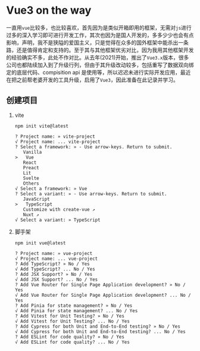 # Vue3 on the way

一直用`vue`比较多，也比较喜欢，首先因为是类似开箱即用的框架，无需对`js`进行过多的深入学习即可进行开发工作，其次也因为是国人开发的，多多少少也会有点影响，声明，我不是狭隘的爱国主义，只是觉得在众多的国外框架中能杀出一条路，还是值得肯定和支持的。至于其与其他框架优劣对比，因为我用其他框架开发的经验确实不多，此处不作对比。从去年(2021)开始，推出了`Vue3.x`版本，很多公司也都陆续加入到了升级行列，但由于其升级改动较多，包括重写了数据双向绑定的底层代码、compisition api 是使用等，所以迟迟未进行实际开发应用，最近在把之前帮老婆开发的工具升级，启用了`Vue3`，因此准备在此记录并学习。

## 创建项目

1. vite

   ```shell
   npm init vite@latest
   ```

   ```shell
   ? Project name: » vite-project
   √ Project name: ... vite-project
   ? Select a framework: » - Use arrow-keys. Return to submit.
      Vanilla
   >   Vue
      React
      Preact
      Lit
      Svelte
      Others
   √ Select a framework: » Vue
   ? Select a variant: » - Use arrow-keys. Return to submit.
      JavaScript
   >   TypeScript
      Customize with create-vue ↗
      Nuxt ↗
   √ Select a variant: » TypeScript
   ```

2. 脚手架

   ```shell
   npm init vue@latest
   ```

   ```shell
   ? Project name: » vue-project
   √ Project name: ... vue-project
   ? Add TypeScript? » No / Yes
   √ Add TypeScript? ... No / Yes
   ? Add JSX Support? » No / Yes
   √ Add JSX Support? ... No / Yes
   ? Add Vue Router for Single Page Application development? » No / Yes
   √ Add Vue Router for Single Page Application development? ... No / Yes
   ? Add Pinia for state management? » No / Yes
   √ Add Pinia for state management? ... No / Yes
   ? Add Vitest for Unit Testing? » No / Yes
   √ Add Vitest for Unit Testing? ... No / Yes
   ? Add Cypress for both Unit and End-to-End testing? » No / Yes
   √ Add Cypress for both Unit and End-to-End testing? ... No / Yes
   ? Add ESLint for code quality? » No / Yes
   √ Add ESLint for code quality? ... No / Yes
   ```
